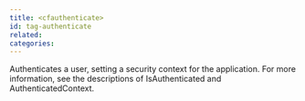 ```yaml
---
title: <cfauthenticate>
id: tag-authenticate
related:
categories:
---
```


Authenticates a user, setting a security context for the application.
			For more information, see the descriptions of IsAuthenticated and AuthenticatedContext.